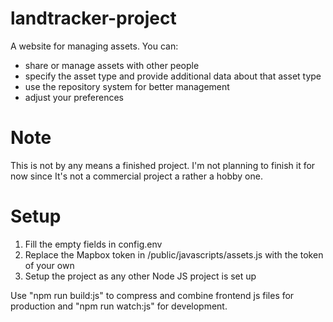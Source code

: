 # landtracker-project
A website for managing assets. You  can:
+ share or manage assets with other people
+ specify the asset type and provide additional data about that asset type
+ use the repository system for better management
+ adjust your preferences
# Note
This is not by any means a finished project. I'm not planning to finish it for now since It's not a commercial project a rather a hobby one.
# Setup
1. Fill the empty fields in config.env
1. Replace the Mapbox token in /public/javascripts/assets.js with the token of your own
1. Setup the project as any other Node JS project is set up

Use "npm run build:js" to compress and combine frontend js files for production and "npm run watch:js" for development.
